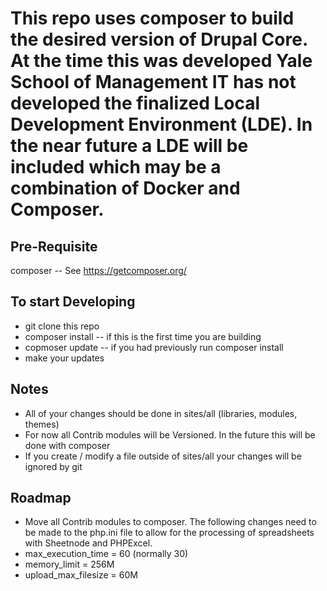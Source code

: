 # This repo uses composer to build the desired version of Drupal Core.  At the time this was developed Yale School of Management IT has not developed the finalized Local Development Environment (LDE).  In the near future a LDE will be included which may be a combination of Docker and Composer.

## Pre-Requisite
composer  -- See https://getcomposer.org/

## To start Developing
* git clone this repo
* composer install  -- if this is the first time you are building
* copmoser update   -- if you had previously run composer install
* make your updates

## Notes
* All of your changes should be done in sites/all (libraries, modules, themes)
* For now all Contrib modules will be Versioned.  In the future this will be done with composer
* If you create / modify a file outside of sites/all your changes will be ignored by git

## Roadmap
* Move all Contrib modules to composer.
The following changes need to be made to the php.ini file to allow for the processing of spreadsheets with Sheetnode and PHPExcel.
* max_execution_time = 60 (normally 30)
* memory_limit = 256M
* upload_max_filesize = 60M

